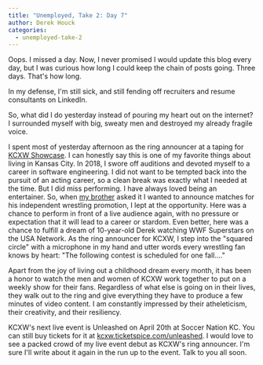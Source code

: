 ```yaml
---
title: "Unemployed, Take 2: Day 7"
author: Derek Houck
categories:
  - unemployed-take-2
---
```


Oops. I missed a day. Now, I never promised I would update this blog every day, but I was
curious how long I could keep the chain of posts going. Three days. That's how long.

In my defense, I'm still sick, and still fending off recruiters and resume consultants on
LinkedIn.

So, what did I do yesterday instead of pouring my heart out on the internet? I surrounded
myself with big, sweaty men and destroyed my already fragile voice.

I spent most of yesterday afternoon as the ring announcer at a taping for [KCXW Showcase](https://www.youtube.com/@KCXWWrestlingVideos).
I can honestly say this is one of my favorite things about living in Kansas City. In 2018,
I swore off auditions and devoted myself to a career in software engineering. I did not
want to be tempted back into the pursuit of an acting career, so a clean break was exactly
what I needed at the time. But I did miss performing. I have always loved being an
entertainer. So, when [my brother](https://www.facebook.com/JudeViceWrestling/) asked it I wanted to announce matches
for his independent wrestling promotion, I lept at the opportunity. Here was a chance to
perform in front of a live audience again, with no pressure or expectation that it will
lead to a career or stardom. Even better, here was a chance to fulfill a dream of 10-year-old
Derek watching WWF Superstars on the USA Network. As the ring announcer for KCXW, I step
into the "squared circle" with a microphone in my hand and utter words every wrestling fan
knows by heart: "The following contest is scheduled for one fall...."

Apart from the joy of living out a childhood dream every month, it has been a honor to
watch the men and women of KCXW work together to put on a weekly show for their fans.
Regardless of what else is going on in their lives, they walk out to the ring and give
everything they have to produce a few minutes of video content. I am constantly impressed
by their atheleticism, their creativity, and their resiliency.

KCXW's next live event is Unleashed on April 20th at Soccer Nation KC. You can still buy
tickets for it at [kcxw.ticketspice.com/unleashed](https://kcxw.ticketspice.com/unleashed).
I would love to see a packed crowd of my live event debut as KCXW's ring announcer. I'm
sure I'll write about it again in the run up to the event. Talk to you all soon.
